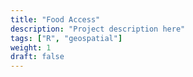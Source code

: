 ```yaml
---
title: "Food Access"
description: "Project description here"
tags: ["R", "geospatial"]
weight: 1
draft: false
---
```

